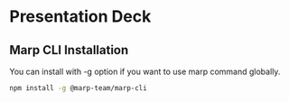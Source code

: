 # Presentation Deck




## Marp CLI Installation

You can install with -g option if you want to use marp command globally.

```bash
npm install -g @marp-team/marp-cli
```
